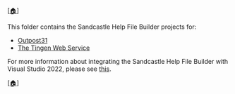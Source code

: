 <!-- u251010-->

[[🏠︎](/)]

This folder contains the Sandcastle Help File Builder projects for:

* [Outpost31](https://github.com/spectrum-health-systems/outpost31)
* [The Tingen Web Service](https://github.com/spectrum-health-systems/tingen-web-service)

For more information about integrating the Sandcastle Help File Builder with Visual Studio 2022, please see [this](https://github.com/APrettyCoolProgram/apcp/blob/main/docproj/shfb/vs2022-integration/README.md).

[[🏠︎](/)]
